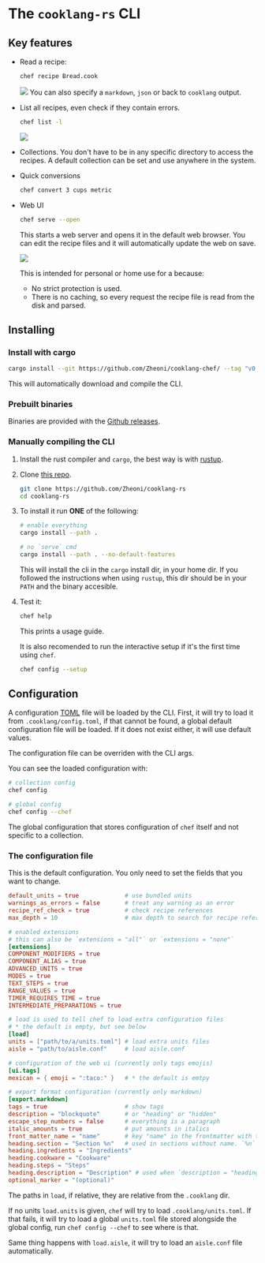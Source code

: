 # The `cooklang-rs` CLI

## Key features
- Read a recipe:
    ```sh
    chef recipe Bread.cook
    ```
    ![](../images/bread3.png) You can also specify a `markdown`, `json` or back
    to `cooklang` output.

- List all recipes, even check if they contain errors.
    ```sh
    chef list -l
    ```
    ![](../images/list.png)

- Collections. You don't have to be in any specific directory to access the
  recipes. A default collection can be set and use anywhere in the system.

- Quick conversions
    ```sh
    chef convert 3 cups metric
    ```

- Web UI
    ```sh
    chef serve --open
    ```
    This starts a web server and opens it in the default web browser. You can
    edit the recipe files and it will automatically update the web on save.

    ![](../images/webui.png)
    
    This is intended for personal or home use for a because:
    - No strict protection is used.
    - There is no caching, so every request the recipe file is read from the
    disk and parsed.

## Installing
### Install with cargo
```sh
cargo install --git https://github.com/Zheoni/cooklang-chef/ --tag "v0.10.0" --locked
```
This will automatically download and compile the CLI.

### Prebuilt binaries
Binaries are provided with the [Github
releases](https://github.com/Zheoni/cooklang-chef/releases).

### Manually compiling the CLI
1. Install the rust compiler and `cargo`, the best way is with
   [rustup](https://rustup.rs/).
2. Clone [this repo](https://github.com/Zheoni/cooklang-rs).
    ```sh
    git clone https://github.com/Zheoni/cooklang-rs
    cd cooklang-rs
    ```
3. To install it run **ONE** of the following:
    ```sh
    # enable everything
    cargo install --path .

    # no `serve` cmd
    cargo install --path . --no-default-features
    ```

    This will install the cli in the `cargo` install dir, in your home dir. If
    you followed the instructions when using `rustup`, this dir should be in
    your `PATH` and the binary accesible.

4. Test it:
    ```sh
    chef help
    ```
    This prints a usage guide.

    It is also recomended to run the interactive setup if it's the first time
    using `chef`.
    ```sh
    chef config --setup
    ```

## Configuration
A configuration [TOML](https://toml.io) file will be loaded by the CLI. First,
it will try to load it from `.cooklang/config.toml`, if that cannot be found, a
global default configuration file will be loaded. If it does not exist either,
it will use default values.

The configuration file can be overriden with the CLI args.

You can see the loaded configuration with:
```sh
# collection config
chef config

# global config
chef config --chef
```

The global configuration that stores configuration of `chef` itself and not
specific to a collection.

### The configuration file
This is the default configuration. You only need to set the fields that you want
to change.

```toml
default_units = true             # use bundled units
warnings_as_errors = false       # treat any warning as an error
recipe_ref_check = true          # check recipe references
max_depth = 10                   # max depth to search for recipe references

# enabled extensions
# this can also be `extensions = "all"` or `extensions = "none"`
[extensions]
COMPONENT_MODIFIERS = true
COMPONENT_ALIAS = true
ADVANCED_UNITS = true
MODES = true
TEXT_STEPS = true
RANGE_VALUES = true
TIMER_REQUIRES_TIME = true
INTERMEDIATE_PREPARATIONS = true

# load is used to tell chef to load extra configuration files
# * the default is empty, but see below
[load] 
units = ["path/to/a/units.toml"] # load extra units files
aisle = "path/to/aisle.conf"     # load aisle.conf

# configuration of the web ui (currently only tags emojis)
[ui.tags]
mexican = { emoji = ":taco:" }   # * the default is emtpy

# export format configuration (currently only markdown)
[export.markdown]
tags = true                      # show tags
description = "blockquote"       # or "heading" or "hidden"
escape_step_numbers = false      # everything is a paragraph
italic_amounts = true            # put amounts in italics
front_matter_name = "name"       # key "name" in the frontmatter with the recipe name
heading.section = "Section %n"   # used in sections without name. `%n` is the section number
heading.ingredients = "Ingredients"
heading.cookware = "Cookware"
heading.steps = "Steps"
heading.description = "Description" # used when `description = "heading"
optional_marker = "(optional)"
```

The paths in `load`, if relative, they are relative from the `.cooklang` dir.

If no units `load.units` is given, `chef` will try to load
`.cooklang/units.toml`. If that fails, it will try to load a global `units.toml`
file stored alongside the global config, run `chef config --chef` to see where
is that.

Same thing happens with `load.aisle`, it will try to load an `aisle.conf` file
automatically.
